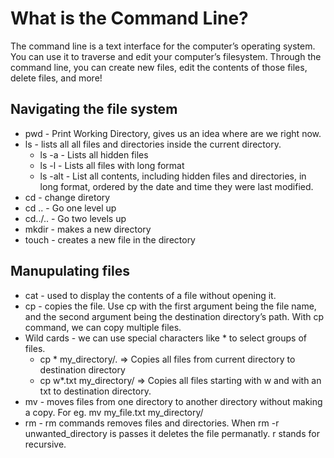 # What is the Command Line?
The command line is a text interface for the computer’s operating system. 
You can use it to traverse and edit your computer’s filesystem. Through the command line, you can create new files, edit the contents of those files, delete files, and more!

## Navigating the file system

* pwd - Print Working Directory, gives us an idea where are we right now.
* ls - lists all all files and directories inside the current directory.
  * ls -a - Lists all hidden files
  * ls -l - Lists all files with long format
  * ls -alt - List all contents, including hidden files and directories, in long format, ordered by the date and time they were last modified.
* cd - change diretory
* cd .. - Go one level up
* cd../.. - Go two levels up
* mkdir - makes a new directory
* touch - creates a new file in the directory

## Manupulating files
* cat - used to display the contents of a file without opening it.
* cp - copies the file. Use cp with the first argument being the file name, and the second argument being the destination directory’s path. With cp command, we can copy multiple files.
* Wild cards - we can use special characters like * to select groups of files. 
    * cp * my_directory/.   => Copies all files from current directory to destination directory
    * cp w*.txt my_directory/ => Copies all files starting with w and with an txt to destination directory.
* mv - moves files from one directory to another directory without making a copy. For eg. mv my_file.txt my_directory/ 
* rm - rm commands removes files and directories. When rm -r unwanted_directory is passes it deletes the file permanatly. r stands for recursive. 
